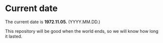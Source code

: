 # Current date

The current date is **1972.11.05.** (YYYY.MM.DD.)

This repository will be good when the world ends, so we will know how long it lasted.